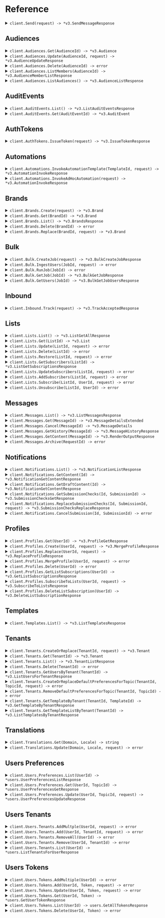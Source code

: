 # Reference
<details><summary><code>client.Send(request) -> *v3.SendMessageResponse</code></summary>
<dl>
<dd>

#### 📝 Description

<dl>
<dd>

<dl>
<dd>

Use the send API to send a message to one or more recipients.
</dd>
</dl>
</dd>
</dl>

#### 🔌 Usage

<dl>
<dd>

<dl>
<dd>

```go
client.Send(
        context.TODO(),
        request,
    )
}
```
</dd>
</dl>
</dd>
</dl>

#### ⚙️ Parameters

<dl>
<dd>

<dl>
<dd>

**message:** `*v3.Message` — Defines the message to be delivered
    
</dd>
</dl>
</dd>
</dl>


</dd>
</dl>
</details>

## Audiences
<details><summary><code>client.Audiences.Get(AudienceId) -> *v3.Audience</code></summary>
<dl>
<dd>

#### 📝 Description

<dl>
<dd>

<dl>
<dd>

Returns the specified audience by id.
</dd>
</dl>
</dd>
</dl>

#### 🔌 Usage

<dl>
<dd>

<dl>
<dd>

```go
client.Audiences.Get(
        context.TODO(),
        "audience_id",
    )
}
```
</dd>
</dl>
</dd>
</dl>

#### ⚙️ Parameters

<dl>
<dd>

<dl>
<dd>

**audienceId:** `string` — A unique identifier representing the audience_id
    
</dd>
</dl>
</dd>
</dl>


</dd>
</dl>
</details>

<details><summary><code>client.Audiences.Update(AudienceId, request) -> *v3.AudienceUpdateResponse</code></summary>
<dl>
<dd>

#### 📝 Description

<dl>
<dd>

<dl>
<dd>

Creates or updates audience.
</dd>
</dl>
</dd>
</dl>

#### 🔌 Usage

<dl>
<dd>

<dl>
<dd>

```go
client.Audiences.Update(
        context.TODO(),
        "audience_id",
        request,
    )
}
```
</dd>
</dl>
</dd>
</dl>

#### ⚙️ Parameters

<dl>
<dd>

<dl>
<dd>

**audienceId:** `string` — A unique identifier representing the audience id
    
</dd>
</dl>

<dl>
<dd>

**name:** `*string` — The name of the audience
    
</dd>
</dl>

<dl>
<dd>

**description:** `*string` — A description of the audience
    
</dd>
</dl>

<dl>
<dd>

**filter:** `*v3.Filter` 
    
</dd>
</dl>
</dd>
</dl>


</dd>
</dl>
</details>

<details><summary><code>client.Audiences.Delete(AudienceId) -> error</code></summary>
<dl>
<dd>

#### 📝 Description

<dl>
<dd>

<dl>
<dd>

Deletes the specified audience.
</dd>
</dl>
</dd>
</dl>

#### 🔌 Usage

<dl>
<dd>

<dl>
<dd>

```go
client.Audiences.Delete(
        context.TODO(),
        "audience_id",
    )
}
```
</dd>
</dl>
</dd>
</dl>

#### ⚙️ Parameters

<dl>
<dd>

<dl>
<dd>

**audienceId:** `string` — A unique identifier representing the audience id
    
</dd>
</dl>
</dd>
</dl>


</dd>
</dl>
</details>

<details><summary><code>client.Audiences.ListMembers(AudienceId) -> *v3.AudienceMemberListResponse</code></summary>
<dl>
<dd>

#### 📝 Description

<dl>
<dd>

<dl>
<dd>

Get list of members of an audience.
</dd>
</dl>
</dd>
</dl>

#### 🔌 Usage

<dl>
<dd>

<dl>
<dd>

```go
client.Audiences.ListMembers(
        context.TODO(),
        "audience_id",
        request,
    )
}
```
</dd>
</dl>
</dd>
</dl>

#### ⚙️ Parameters

<dl>
<dd>

<dl>
<dd>

**audienceId:** `string` — A unique identifier representing the audience id
    
</dd>
</dl>

<dl>
<dd>

**cursor:** `*string` — A unique identifier that allows for fetching the next set of members
    
</dd>
</dl>
</dd>
</dl>


</dd>
</dl>
</details>

<details><summary><code>client.Audiences.ListAudiences() -> *v3.AudienceListResponse</code></summary>
<dl>
<dd>

#### 📝 Description

<dl>
<dd>

<dl>
<dd>

Get the audiences associated with the authorization token.
</dd>
</dl>
</dd>
</dl>

#### 🔌 Usage

<dl>
<dd>

<dl>
<dd>

```go
client.Audiences.ListAudiences(
        context.TODO(),
        request,
    )
}
```
</dd>
</dl>
</dd>
</dl>

#### ⚙️ Parameters

<dl>
<dd>

<dl>
<dd>

**cursor:** `*string` — A unique identifier that allows for fetching the next set of audiences
    
</dd>
</dl>
</dd>
</dl>


</dd>
</dl>
</details>

## AuditEvents
<details><summary><code>client.AuditEvents.List() -> *v3.ListAuditEventsResponse</code></summary>
<dl>
<dd>

#### 📝 Description

<dl>
<dd>

<dl>
<dd>

Fetch the list of audit events
</dd>
</dl>
</dd>
</dl>

#### 🔌 Usage

<dl>
<dd>

<dl>
<dd>

```go
client.AuditEvents.List(
        context.TODO(),
        request,
    )
}
```
</dd>
</dl>
</dd>
</dl>

#### ⚙️ Parameters

<dl>
<dd>

<dl>
<dd>

**cursor:** `*string` — A unique identifier that allows for fetching the next set of audit events.
    
</dd>
</dl>
</dd>
</dl>


</dd>
</dl>
</details>

<details><summary><code>client.AuditEvents.Get(AuditEventId) -> *v3.AuditEvent</code></summary>
<dl>
<dd>

#### 📝 Description

<dl>
<dd>

<dl>
<dd>

Fetch a specific audit event by ID.
</dd>
</dl>
</dd>
</dl>

#### 🔌 Usage

<dl>
<dd>

<dl>
<dd>

```go
client.AuditEvents.Get(
        context.TODO(),
        "audit-event-id",
    )
}
```
</dd>
</dl>
</dd>
</dl>

#### ⚙️ Parameters

<dl>
<dd>

<dl>
<dd>

**auditEventId:** `string` — A unique identifier associated with the audit event you wish to retrieve
    
</dd>
</dl>
</dd>
</dl>


</dd>
</dl>
</details>

## AuthTokens
<details><summary><code>client.AuthTokens.IssueToken(request) -> *v3.IssueTokenResponse</code></summary>
<dl>
<dd>

#### 📝 Description

<dl>
<dd>

<dl>
<dd>

Returns a new access token.
</dd>
</dl>
</dd>
</dl>

#### 🔌 Usage

<dl>
<dd>

<dl>
<dd>

```go
client.AuthTokens.IssueToken(
        context.TODO(),
        request,
    )
}
```
</dd>
</dl>
</dd>
</dl>

#### ⚙️ Parameters

<dl>
<dd>

<dl>
<dd>

**scope:** `string` 
    
</dd>
</dl>

<dl>
<dd>

**expiresIn:** `string` 
    
</dd>
</dl>
</dd>
</dl>


</dd>
</dl>
</details>

## Automations
<details><summary><code>client.Automations.InvokeAutomationTemplate(TemplateId, request) -> *v3.AutomationInvokeResponse</code></summary>
<dl>
<dd>

#### 📝 Description

<dl>
<dd>

<dl>
<dd>

Invoke an automation run from an automation template.
</dd>
</dl>
</dd>
</dl>

#### 🔌 Usage

<dl>
<dd>

<dl>
<dd>

```go
client.Automations.InvokeAutomationTemplate(
        context.TODO(),
        "templateId",
        request,
    )
}
```
</dd>
</dl>
</dd>
</dl>

#### ⚙️ Parameters

<dl>
<dd>

<dl>
<dd>

**templateId:** `string` — A unique identifier representing the automation template to be invoked. This could be the Automation Template ID or the Automation Template Alias.
    
</dd>
</dl>

<dl>
<dd>

**request:** `*v3.AutomationInvokeParams` 
    
</dd>
</dl>
</dd>
</dl>


</dd>
</dl>
</details>

<details><summary><code>client.Automations.InvokeAdHocAutomation(request) -> *v3.AutomationInvokeResponse</code></summary>
<dl>
<dd>

#### 📝 Description

<dl>
<dd>

<dl>
<dd>

Invoke an ad hoc automation run. This endpoint accepts a JSON payload with a series of automation steps. For information about what steps are available, checkout the ad hoc automation guide [here](https://www.courier.com/docs/automations/steps/).
</dd>
</dl>
</dd>
</dl>

#### 🔌 Usage

<dl>
<dd>

<dl>
<dd>

```go
client.Automations.InvokeAdHocAutomation(
        context.TODO(),
        request,
    )
}
```
</dd>
</dl>
</dd>
</dl>

#### ⚙️ Parameters

<dl>
<dd>

<dl>
<dd>

**request:** `*v3.AutomationAdHocInvokeParams` 
    
</dd>
</dl>
</dd>
</dl>


</dd>
</dl>
</details>

## Brands
<details><summary><code>client.Brands.Create(request) -> *v3.Brand</code></summary>
<dl>
<dd>

#### 🔌 Usage

<dl>
<dd>

<dl>
<dd>

```go
client.Brands.Create(
        context.TODO(),
        request,
    )
}
```
</dd>
</dl>
</dd>
</dl>

#### ⚙️ Parameters

<dl>
<dd>

<dl>
<dd>

**request:** `*v3.BrandParameters` 
    
</dd>
</dl>
</dd>
</dl>


</dd>
</dl>
</details>

<details><summary><code>client.Brands.Get(BrandId) -> *v3.Brand</code></summary>
<dl>
<dd>

#### 📝 Description

<dl>
<dd>

<dl>
<dd>

Fetch a specific brand by brand ID.
</dd>
</dl>
</dd>
</dl>

#### 🔌 Usage

<dl>
<dd>

<dl>
<dd>

```go
client.Brands.Get(
        context.TODO(),
        "brand_id",
    )
}
```
</dd>
</dl>
</dd>
</dl>

#### ⚙️ Parameters

<dl>
<dd>

<dl>
<dd>

**brandId:** `string` — A unique identifier associated with the brand you wish to retrieve.
    
</dd>
</dl>
</dd>
</dl>


</dd>
</dl>
</details>

<details><summary><code>client.Brands.List() -> *v3.BrandsResponse</code></summary>
<dl>
<dd>

#### 📝 Description

<dl>
<dd>

<dl>
<dd>

Get the list of brands.
</dd>
</dl>
</dd>
</dl>

#### 🔌 Usage

<dl>
<dd>

<dl>
<dd>

```go
client.Brands.List(
        context.TODO(),
        request,
    )
}
```
</dd>
</dl>
</dd>
</dl>

#### ⚙️ Parameters

<dl>
<dd>

<dl>
<dd>

**cursor:** `*string` — A unique identifier that allows for fetching the next set of brands.
    
</dd>
</dl>
</dd>
</dl>


</dd>
</dl>
</details>

<details><summary><code>client.Brands.Delete(BrandId) -> error</code></summary>
<dl>
<dd>

#### 📝 Description

<dl>
<dd>

<dl>
<dd>

Delete a brand by brand ID.
</dd>
</dl>
</dd>
</dl>

#### 🔌 Usage

<dl>
<dd>

<dl>
<dd>

```go
client.Brands.Delete(
        context.TODO(),
        "brand_id",
    )
}
```
</dd>
</dl>
</dd>
</dl>

#### ⚙️ Parameters

<dl>
<dd>

<dl>
<dd>

**brandId:** `string` — A unique identifier associated with the brand you wish to retrieve.
    
</dd>
</dl>
</dd>
</dl>


</dd>
</dl>
</details>

<details><summary><code>client.Brands.Replace(BrandId, request) -> *v3.Brand</code></summary>
<dl>
<dd>

#### 📝 Description

<dl>
<dd>

<dl>
<dd>

Replace an existing brand with the supplied values.
</dd>
</dl>
</dd>
</dl>

#### 🔌 Usage

<dl>
<dd>

<dl>
<dd>

```go
client.Brands.Replace(
        context.TODO(),
        "brand_id",
        request,
    )
}
```
</dd>
</dl>
</dd>
</dl>

#### ⚙️ Parameters

<dl>
<dd>

<dl>
<dd>

**brandId:** `string` — A unique identifier associated with the brand you wish to update.
    
</dd>
</dl>

<dl>
<dd>

**name:** `string` — The name of the brand.
    
</dd>
</dl>

<dl>
<dd>

**settings:** `*v3.BrandSettings` 
    
</dd>
</dl>

<dl>
<dd>

**snippets:** `*v3.BrandSnippets` 
    
</dd>
</dl>
</dd>
</dl>


</dd>
</dl>
</details>

## Bulk
<details><summary><code>client.Bulk.CreateJob(request) -> *v3.BulkCreateJobResponse</code></summary>
<dl>
<dd>

#### 🔌 Usage

<dl>
<dd>

<dl>
<dd>

```go
client.Bulk.CreateJob(
        context.TODO(),
        request,
    )
}
```
</dd>
</dl>
</dd>
</dl>

#### ⚙️ Parameters

<dl>
<dd>

<dl>
<dd>

**message:** `*v3.InboundBulkMessage` 
    
</dd>
</dl>
</dd>
</dl>


</dd>
</dl>
</details>

<details><summary><code>client.Bulk.IngestUsers(JobId, request) -> error</code></summary>
<dl>
<dd>

#### 📝 Description

<dl>
<dd>

<dl>
<dd>

Ingest user data into a Bulk Job
</dd>
</dl>
</dd>
</dl>

#### 🔌 Usage

<dl>
<dd>

<dl>
<dd>

```go
client.Bulk.IngestUsers(
        context.TODO(),
        "job_id",
        request,
    )
}
```
</dd>
</dl>
</dd>
</dl>

#### ⚙️ Parameters

<dl>
<dd>

<dl>
<dd>

**jobId:** `string` — A unique identifier representing the bulk job
    
</dd>
</dl>

<dl>
<dd>

**request:** `*v3.BulkIngestUsersParams` 
    
</dd>
</dl>
</dd>
</dl>


</dd>
</dl>
</details>

<details><summary><code>client.Bulk.RunJob(JobId) -> error</code></summary>
<dl>
<dd>

#### 📝 Description

<dl>
<dd>

<dl>
<dd>

Run a bulk job
</dd>
</dl>
</dd>
</dl>

#### 🔌 Usage

<dl>
<dd>

<dl>
<dd>

```go
client.Bulk.RunJob(
        context.TODO(),
        "job_id",
    )
}
```
</dd>
</dl>
</dd>
</dl>

#### ⚙️ Parameters

<dl>
<dd>

<dl>
<dd>

**jobId:** `string` — A unique identifier representing the bulk job
    
</dd>
</dl>
</dd>
</dl>


</dd>
</dl>
</details>

<details><summary><code>client.Bulk.GetJob(JobId) -> *v3.BulkGetJobResponse</code></summary>
<dl>
<dd>

#### 📝 Description

<dl>
<dd>

<dl>
<dd>

Get a bulk job
</dd>
</dl>
</dd>
</dl>

#### 🔌 Usage

<dl>
<dd>

<dl>
<dd>

```go
client.Bulk.GetJob(
        context.TODO(),
        "job_id",
    )
}
```
</dd>
</dl>
</dd>
</dl>

#### ⚙️ Parameters

<dl>
<dd>

<dl>
<dd>

**jobId:** `string` — A unique identifier representing the bulk job
    
</dd>
</dl>
</dd>
</dl>


</dd>
</dl>
</details>

<details><summary><code>client.Bulk.GetUsers(JobId) -> *v3.BulkGetJobUsersResponse</code></summary>
<dl>
<dd>

#### 📝 Description

<dl>
<dd>

<dl>
<dd>

Get Bulk Job Users
</dd>
</dl>
</dd>
</dl>

#### 🔌 Usage

<dl>
<dd>

<dl>
<dd>

```go
client.Bulk.GetUsers(
        context.TODO(),
        "job_id",
        request,
    )
}
```
</dd>
</dl>
</dd>
</dl>

#### ⚙️ Parameters

<dl>
<dd>

<dl>
<dd>

**jobId:** `string` — A unique identifier representing the bulk job
    
</dd>
</dl>

<dl>
<dd>

**cursor:** `*string` — A unique identifier that allows for fetching the next set of users added to the bulk job
    
</dd>
</dl>
</dd>
</dl>


</dd>
</dl>
</details>

## Inbound
<details><summary><code>client.Inbound.Track(request) -> *v3.TrackAcceptedResponse</code></summary>
<dl>
<dd>

#### 🔌 Usage

<dl>
<dd>

<dl>
<dd>

```go
client.Inbound.Track(
        context.TODO(),
        request,
    )
}
```
</dd>
</dl>
</dd>
</dl>

#### ⚙️ Parameters

<dl>
<dd>

<dl>
<dd>

**request:** `*v3.InboundTrackEvent` 
    
</dd>
</dl>
</dd>
</dl>


</dd>
</dl>
</details>

## Lists
<details><summary><code>client.Lists.List() -> *v3.ListGetAllResponse</code></summary>
<dl>
<dd>

#### 📝 Description

<dl>
<dd>

<dl>
<dd>

Returns all of the lists, with the ability to filter based on a pattern.
</dd>
</dl>
</dd>
</dl>

#### 🔌 Usage

<dl>
<dd>

<dl>
<dd>

```go
client.Lists.List(
        context.TODO(),
        request,
    )
}
```
</dd>
</dl>
</dd>
</dl>

#### ⚙️ Parameters

<dl>
<dd>

<dl>
<dd>

**cursor:** `*string` — A unique identifier that allows for fetching the next page of lists.
    
</dd>
</dl>

<dl>
<dd>

**pattern:** `*string` — "A pattern used to filter the list items returned. Pattern types supported: exact match on `list_id` or a pattern of one or more pattern parts. you may replace a part with either: `*` to match all parts in that position, or `**` to signify a wildcard `endsWith` pattern match."
    
</dd>
</dl>
</dd>
</dl>


</dd>
</dl>
</details>

<details><summary><code>client.Lists.Get(ListId) -> *v3.List</code></summary>
<dl>
<dd>

#### 📝 Description

<dl>
<dd>

<dl>
<dd>

Returns a list based on the list ID provided.
</dd>
</dl>
</dd>
</dl>

#### 🔌 Usage

<dl>
<dd>

<dl>
<dd>

```go
client.Lists.Get(
        context.TODO(),
        "list_id",
    )
}
```
</dd>
</dl>
</dd>
</dl>

#### ⚙️ Parameters

<dl>
<dd>

<dl>
<dd>

**listId:** `string` — A unique identifier representing the list you wish to retrieve.
    
</dd>
</dl>
</dd>
</dl>


</dd>
</dl>
</details>

<details><summary><code>client.Lists.Update(ListId, request) -> error</code></summary>
<dl>
<dd>

#### 📝 Description

<dl>
<dd>

<dl>
<dd>

Create or replace an existing list with the supplied values.
</dd>
</dl>
</dd>
</dl>

#### 🔌 Usage

<dl>
<dd>

<dl>
<dd>

```go
client.Lists.Update(
        context.TODO(),
        "list_id",
        request,
    )
}
```
</dd>
</dl>
</dd>
</dl>

#### ⚙️ Parameters

<dl>
<dd>

<dl>
<dd>

**listId:** `string` — A unique identifier representing the list you wish to retrieve.
    
</dd>
</dl>

<dl>
<dd>

**request:** `*v3.ListPutParams` 
    
</dd>
</dl>
</dd>
</dl>


</dd>
</dl>
</details>

<details><summary><code>client.Lists.Delete(ListId) -> error</code></summary>
<dl>
<dd>

#### 📝 Description

<dl>
<dd>

<dl>
<dd>

Delete a list by list ID.
</dd>
</dl>
</dd>
</dl>

#### 🔌 Usage

<dl>
<dd>

<dl>
<dd>

```go
client.Lists.Delete(
        context.TODO(),
        "list_id",
    )
}
```
</dd>
</dl>
</dd>
</dl>

#### ⚙️ Parameters

<dl>
<dd>

<dl>
<dd>

**listId:** `string` — A unique identifier representing the list you wish to retrieve.
    
</dd>
</dl>
</dd>
</dl>


</dd>
</dl>
</details>

<details><summary><code>client.Lists.Restore(ListId, request) -> error</code></summary>
<dl>
<dd>

#### 📝 Description

<dl>
<dd>

<dl>
<dd>

Restore a previously deleted list.
</dd>
</dl>
</dd>
</dl>

#### 🔌 Usage

<dl>
<dd>

<dl>
<dd>

```go
client.Lists.Restore(
        context.TODO(),
        "list_id",
        request,
    )
}
```
</dd>
</dl>
</dd>
</dl>

#### ⚙️ Parameters

<dl>
<dd>

<dl>
<dd>

**listId:** `string` — A unique identifier representing the list you wish to retrieve.
    
</dd>
</dl>
</dd>
</dl>


</dd>
</dl>
</details>

<details><summary><code>client.Lists.GetSubscribers(ListId) -> *v3.ListGetSubscriptionsResponse</code></summary>
<dl>
<dd>

#### 📝 Description

<dl>
<dd>

<dl>
<dd>

Get the list's subscriptions.
</dd>
</dl>
</dd>
</dl>

#### 🔌 Usage

<dl>
<dd>

<dl>
<dd>

```go
client.Lists.GetSubscribers(
        context.TODO(),
        "list_id",
        request,
    )
}
```
</dd>
</dl>
</dd>
</dl>

#### ⚙️ Parameters

<dl>
<dd>

<dl>
<dd>

**listId:** `string` — A unique identifier representing the list you wish to retrieve.
    
</dd>
</dl>

<dl>
<dd>

**cursor:** `*string` — A unique identifier that allows for fetching the next set of list subscriptions
    
</dd>
</dl>
</dd>
</dl>


</dd>
</dl>
</details>

<details><summary><code>client.Lists.UpdateSubscribers(ListId, request) -> error</code></summary>
<dl>
<dd>

#### 📝 Description

<dl>
<dd>

<dl>
<dd>

Subscribes the users to the list, overwriting existing subscriptions. If the list does not exist, it will be automatically created.
</dd>
</dl>
</dd>
</dl>

#### 🔌 Usage

<dl>
<dd>

<dl>
<dd>

```go
client.Lists.UpdateSubscribers(
        context.TODO(),
        "list_id",
        request,
    )
}
```
</dd>
</dl>
</dd>
</dl>

#### ⚙️ Parameters

<dl>
<dd>

<dl>
<dd>

**listId:** `string` — A unique identifier representing the list you wish to retrieve.
    
</dd>
</dl>

<dl>
<dd>

**recipients:** `[]*v3.PutSubscriptionsRecipient` 
    
</dd>
</dl>
</dd>
</dl>


</dd>
</dl>
</details>

<details><summary><code>client.Lists.AddSubscribers(ListId, request) -> error</code></summary>
<dl>
<dd>

#### 📝 Description

<dl>
<dd>

<dl>
<dd>

Subscribes additional users to the list, without modifying existing subscriptions. If the list does not exist, it will be automatically created.
</dd>
</dl>
</dd>
</dl>

#### 🔌 Usage

<dl>
<dd>

<dl>
<dd>

```go
client.Lists.AddSubscribers(
        context.TODO(),
        "list_id",
        request,
    )
}
```
</dd>
</dl>
</dd>
</dl>

#### ⚙️ Parameters

<dl>
<dd>

<dl>
<dd>

**listId:** `string` — A unique identifier representing the list you wish to retrieve.
    
</dd>
</dl>

<dl>
<dd>

**recipients:** `[]*v3.PutSubscriptionsRecipient` 
    
</dd>
</dl>
</dd>
</dl>


</dd>
</dl>
</details>

<details><summary><code>client.Lists.Subscribe(ListId, UserId, request) -> error</code></summary>
<dl>
<dd>

#### 📝 Description

<dl>
<dd>

<dl>
<dd>

Subscribe a user to an existing list (note: if the List does not exist, it will be automatically created).
</dd>
</dl>
</dd>
</dl>

#### 🔌 Usage

<dl>
<dd>

<dl>
<dd>

```go
client.Lists.Subscribe(
        context.TODO(),
        "list_id",
        "user_id",
        request,
    )
}
```
</dd>
</dl>
</dd>
</dl>

#### ⚙️ Parameters

<dl>
<dd>

<dl>
<dd>

**listId:** `string` — A unique identifier representing the list you wish to retrieve.
    
</dd>
</dl>

<dl>
<dd>

**userId:** `string` — A unique identifier representing the recipient associated with the list
    
</dd>
</dl>

<dl>
<dd>

**preferences:** `*v3.RecipientPreferences` 
    
</dd>
</dl>
</dd>
</dl>


</dd>
</dl>
</details>

<details><summary><code>client.Lists.Unsubscribe(ListId, UserId) -> error</code></summary>
<dl>
<dd>

#### 📝 Description

<dl>
<dd>

<dl>
<dd>

Delete a subscription to a list by list ID and user ID.
</dd>
</dl>
</dd>
</dl>

#### 🔌 Usage

<dl>
<dd>

<dl>
<dd>

```go
client.Lists.Unsubscribe(
        context.TODO(),
        "list_id",
        "user_id",
    )
}
```
</dd>
</dl>
</dd>
</dl>

#### ⚙️ Parameters

<dl>
<dd>

<dl>
<dd>

**listId:** `string` — A unique identifier representing the list you wish to retrieve.
    
</dd>
</dl>

<dl>
<dd>

**userId:** `string` — A unique identifier representing the recipient associated with the list
    
</dd>
</dl>
</dd>
</dl>


</dd>
</dl>
</details>

## Messages
<details><summary><code>client.Messages.List() -> *v3.ListMessagesResponse</code></summary>
<dl>
<dd>

#### 📝 Description

<dl>
<dd>

<dl>
<dd>

Fetch the statuses of messages you've previously sent.
</dd>
</dl>
</dd>
</dl>

#### 🔌 Usage

<dl>
<dd>

<dl>
<dd>

```go
client.Messages.List(
        context.TODO(),
        request,
    )
}
```
</dd>
</dl>
</dd>
</dl>

#### ⚙️ Parameters

<dl>
<dd>

<dl>
<dd>

**archived:** `*bool` — A boolean value that indicates whether archived messages should be included in the response.
    
</dd>
</dl>

<dl>
<dd>

**cursor:** `*string` — A unique identifier that allows for fetching the next set of messages.
    
</dd>
</dl>

<dl>
<dd>

**event:** `*string` — A unique identifier representing the event that was used to send the event.
    
</dd>
</dl>

<dl>
<dd>

**list:** `*string` — A unique identifier representing the list the message was sent to.
    
</dd>
</dl>

<dl>
<dd>

**messageId:** `*string` — A unique identifier representing the message_id returned from either /send or /send/list.
    
</dd>
</dl>

<dl>
<dd>

**notification:** `*string` — A unique identifier representing the notification that was used to send the event.
    
</dd>
</dl>

<dl>
<dd>

**provider:** `*string` — The key assocated to the provider you want to filter on. E.g., sendgrid, inbox, twilio, slack, msteams, etc. Allows multiple values to be set in query parameters.
    
</dd>
</dl>

<dl>
<dd>

**recipient:** `*string` — A unique identifier representing the recipient associated with the requested profile.
    
</dd>
</dl>

<dl>
<dd>

**status:** `*string` — An indicator of the current status of the message. Allows multiple values to be set in query parameters.
    
</dd>
</dl>

<dl>
<dd>

**tag:** `*string` — A tag placed in the metadata.tags during a notification send. Allows multiple values to be set in query parameters.
    
</dd>
</dl>

<dl>
<dd>

**tags:** `*string` — A comma delimited list of 'tags'. Messages will be returned if they match any of the tags passed in.
    
</dd>
</dl>

<dl>
<dd>

**tenantId:** `*string` — Messages sent with the context of a Tenant
    
</dd>
</dl>

<dl>
<dd>

**enqueuedAfter:** `*string` — The enqueued datetime of a message to filter out messages received before.
    
</dd>
</dl>

<dl>
<dd>

**traceId:** `*string` — The unique identifier used to trace the requests
    
</dd>
</dl>
</dd>
</dl>


</dd>
</dl>
</details>

<details><summary><code>client.Messages.Get(MessageId) -> *v3.MessageDetailsExtended</code></summary>
<dl>
<dd>

#### 📝 Description

<dl>
<dd>

<dl>
<dd>

Fetch the status of a message you've previously sent.
</dd>
</dl>
</dd>
</dl>

#### 🔌 Usage

<dl>
<dd>

<dl>
<dd>

```go
client.Messages.Get(
        context.TODO(),
        "message_id",
    )
}
```
</dd>
</dl>
</dd>
</dl>

#### ⚙️ Parameters

<dl>
<dd>

<dl>
<dd>

**messageId:** `string` — A unique identifier associated with the message you wish to retrieve (results from a send).
    
</dd>
</dl>
</dd>
</dl>


</dd>
</dl>
</details>

<details><summary><code>client.Messages.Cancel(MessageId) -> *v3.MessageDetails</code></summary>
<dl>
<dd>

#### 📝 Description

<dl>
<dd>

<dl>
<dd>

Cancel a message that is currently in the process of being delivered. A well-formatted API call to the cancel message API will return either `200` status code for a successful cancellation or `409` status code for an unsuccessful cancellation. Both cases will include the actual message record in the response body (see details below).
</dd>
</dl>
</dd>
</dl>

#### 🔌 Usage

<dl>
<dd>

<dl>
<dd>

```go
client.Messages.Cancel(
        context.TODO(),
        "message_id",
    )
}
```
</dd>
</dl>
</dd>
</dl>

#### ⚙️ Parameters

<dl>
<dd>

<dl>
<dd>

**messageId:** `string` — A unique identifier representing the message ID
    
</dd>
</dl>
</dd>
</dl>


</dd>
</dl>
</details>

<details><summary><code>client.Messages.GetHistory(MessageId) -> *v3.MessageHistoryResponse</code></summary>
<dl>
<dd>

#### 📝 Description

<dl>
<dd>

<dl>
<dd>

Fetch the array of events of a message you've previously sent.
</dd>
</dl>
</dd>
</dl>

#### 🔌 Usage

<dl>
<dd>

<dl>
<dd>

```go
client.Messages.GetHistory(
        context.TODO(),
        "message_id",
        request,
    )
}
```
</dd>
</dl>
</dd>
</dl>

#### ⚙️ Parameters

<dl>
<dd>

<dl>
<dd>

**messageId:** `string` — A unique identifier representing the message ID
    
</dd>
</dl>

<dl>
<dd>

**type_:** `*string` — A supported Message History type that will filter the events returned.
    
</dd>
</dl>
</dd>
</dl>


</dd>
</dl>
</details>

<details><summary><code>client.Messages.GetContent(MessageId) -> *v3.RenderOutputResponse</code></summary>
<dl>
<dd>

#### 🔌 Usage

<dl>
<dd>

<dl>
<dd>

```go
client.Messages.GetContent(
        context.TODO(),
        "message_id",
    )
}
```
</dd>
</dl>
</dd>
</dl>

#### ⚙️ Parameters

<dl>
<dd>

<dl>
<dd>

**messageId:** `string` — A unique identifier associated with the message you wish to retrieve (results from a send).
    
</dd>
</dl>
</dd>
</dl>


</dd>
</dl>
</details>

<details><summary><code>client.Messages.Archive(RequestId) -> error</code></summary>
<dl>
<dd>

#### 🔌 Usage

<dl>
<dd>

<dl>
<dd>

```go
client.Messages.Archive(
        context.TODO(),
        "request_id",
    )
}
```
</dd>
</dl>
</dd>
</dl>

#### ⚙️ Parameters

<dl>
<dd>

<dl>
<dd>

**requestId:** `string` — A unique identifier representing the request ID
    
</dd>
</dl>
</dd>
</dl>


</dd>
</dl>
</details>

## Notifications
<details><summary><code>client.Notifications.List() -> *v3.NotificationListResponse</code></summary>
<dl>
<dd>

#### 🔌 Usage

<dl>
<dd>

<dl>
<dd>

```go
client.Notifications.List(
        context.TODO(),
        request,
    )
}
```
</dd>
</dl>
</dd>
</dl>

#### ⚙️ Parameters

<dl>
<dd>

<dl>
<dd>

**cursor:** `*string` 
    
</dd>
</dl>

<dl>
<dd>

**notes:** `*bool` — Retrieve the notes from the Notification template settings.
    
</dd>
</dl>
</dd>
</dl>


</dd>
</dl>
</details>

<details><summary><code>client.Notifications.GetContent(Id) -> *v3.NotificationGetContentResponse</code></summary>
<dl>
<dd>

#### 🔌 Usage

<dl>
<dd>

<dl>
<dd>

```go
client.Notifications.GetContent(
        context.TODO(),
        "id",
    )
}
```
</dd>
</dl>
</dd>
</dl>

#### ⚙️ Parameters

<dl>
<dd>

<dl>
<dd>

**id:** `string` 
    
</dd>
</dl>
</dd>
</dl>


</dd>
</dl>
</details>

<details><summary><code>client.Notifications.GetDraftContent(Id) -> *v3.NotificationGetContentResponse</code></summary>
<dl>
<dd>

#### 🔌 Usage

<dl>
<dd>

<dl>
<dd>

```go
client.Notifications.GetDraftContent(
        context.TODO(),
        "id",
    )
}
```
</dd>
</dl>
</dd>
</dl>

#### ⚙️ Parameters

<dl>
<dd>

<dl>
<dd>

**id:** `string` 
    
</dd>
</dl>
</dd>
</dl>


</dd>
</dl>
</details>

<details><summary><code>client.Notifications.GetSubmissionChecks(Id, SubmissionId) -> *v3.SubmissionChecksGetResponse</code></summary>
<dl>
<dd>

#### 🔌 Usage

<dl>
<dd>

<dl>
<dd>

```go
client.Notifications.GetSubmissionChecks(
        context.TODO(),
        "id",
        "submissionId",
    )
}
```
</dd>
</dl>
</dd>
</dl>

#### ⚙️ Parameters

<dl>
<dd>

<dl>
<dd>

**id:** `string` 
    
</dd>
</dl>

<dl>
<dd>

**submissionId:** `string` 
    
</dd>
</dl>
</dd>
</dl>


</dd>
</dl>
</details>

<details><summary><code>client.Notifications.ReplaceSubmissionChecks(Id, SubmissionId, request) -> *v3.SubmissionChecksReplaceResponse</code></summary>
<dl>
<dd>

#### 🔌 Usage

<dl>
<dd>

<dl>
<dd>

```go
client.Notifications.ReplaceSubmissionChecks(
        context.TODO(),
        "id",
        "submissionId",
        request,
    )
}
```
</dd>
</dl>
</dd>
</dl>

#### ⚙️ Parameters

<dl>
<dd>

<dl>
<dd>

**id:** `string` 
    
</dd>
</dl>

<dl>
<dd>

**submissionId:** `string` 
    
</dd>
</dl>

<dl>
<dd>

**checks:** `[]*v3.BaseCheck` 
    
</dd>
</dl>
</dd>
</dl>


</dd>
</dl>
</details>

<details><summary><code>client.Notifications.CancelSubmission(Id, SubmissionId) -> error</code></summary>
<dl>
<dd>

#### 🔌 Usage

<dl>
<dd>

<dl>
<dd>

```go
client.Notifications.CancelSubmission(
        context.TODO(),
        "id",
        "submissionId",
    )
}
```
</dd>
</dl>
</dd>
</dl>

#### ⚙️ Parameters

<dl>
<dd>

<dl>
<dd>

**id:** `string` 
    
</dd>
</dl>

<dl>
<dd>

**submissionId:** `string` 
    
</dd>
</dl>
</dd>
</dl>


</dd>
</dl>
</details>

## Profiles
<details><summary><code>client.Profiles.Get(UserId) -> *v3.ProfileGetResponse</code></summary>
<dl>
<dd>

#### 📝 Description

<dl>
<dd>

<dl>
<dd>

Returns the specified user profile.
</dd>
</dl>
</dd>
</dl>

#### 🔌 Usage

<dl>
<dd>

<dl>
<dd>

```go
client.Profiles.Get(
        context.TODO(),
        "user_id",
    )
}
```
</dd>
</dl>
</dd>
</dl>

#### ⚙️ Parameters

<dl>
<dd>

<dl>
<dd>

**userId:** `string` — A unique identifier representing the user associated with the requested profile.
    
</dd>
</dl>
</dd>
</dl>


</dd>
</dl>
</details>

<details><summary><code>client.Profiles.Create(UserId, request) -> *v3.MergeProfileResponse</code></summary>
<dl>
<dd>

#### 📝 Description

<dl>
<dd>

<dl>
<dd>

Merge the supplied values with an existing profile or create a new profile if one doesn't already exist.
</dd>
</dl>
</dd>
</dl>

#### 🔌 Usage

<dl>
<dd>

<dl>
<dd>

```go
client.Profiles.Create(
        context.TODO(),
        "user_id",
        request,
    )
}
```
</dd>
</dl>
</dd>
</dl>

#### ⚙️ Parameters

<dl>
<dd>

<dl>
<dd>

**userId:** `string` — A unique identifier representing the user associated with the requested profile.
    
</dd>
</dl>

<dl>
<dd>

**profile:** `map[string]any` 
    
</dd>
</dl>
</dd>
</dl>


</dd>
</dl>
</details>

<details><summary><code>client.Profiles.Replace(UserId, request) -> *v3.ReplaceProfileResponse</code></summary>
<dl>
<dd>

#### 📝 Description

<dl>
<dd>

<dl>
<dd>

When using `PUT`, be sure to include all the key-value pairs required by the recipient's profile. 
Any key-value pairs that exist in the profile but fail to be included in the `PUT` request will be 
removed from the profile. Remember, a `PUT` update is a full replacement of the data. For partial updates, 
use the [Patch](https://www.courier.com/docs/reference/profiles/patch/) request.
</dd>
</dl>
</dd>
</dl>

#### 🔌 Usage

<dl>
<dd>

<dl>
<dd>

```go
client.Profiles.Replace(
        context.TODO(),
        "user_id",
        request,
    )
}
```
</dd>
</dl>
</dd>
</dl>

#### ⚙️ Parameters

<dl>
<dd>

<dl>
<dd>

**userId:** `string` — A unique identifier representing the user associated with the requested profile.
    
</dd>
</dl>

<dl>
<dd>

**profile:** `map[string]any` 
    
</dd>
</dl>
</dd>
</dl>


</dd>
</dl>
</details>

<details><summary><code>client.Profiles.MergeProfile(UserId, request) -> error</code></summary>
<dl>
<dd>

#### 🔌 Usage

<dl>
<dd>

<dl>
<dd>

```go
client.Profiles.MergeProfile(
        context.TODO(),
        "user_id",
        request,
    )
}
```
</dd>
</dl>
</dd>
</dl>

#### ⚙️ Parameters

<dl>
<dd>

<dl>
<dd>

**userId:** `string` — A unique identifier representing the user associated with the requested profile.
    
</dd>
</dl>

<dl>
<dd>

**request:** `*v3.ProfileUpdateRequest` 
    
</dd>
</dl>
</dd>
</dl>


</dd>
</dl>
</details>

<details><summary><code>client.Profiles.Delete(UserId) -> error</code></summary>
<dl>
<dd>

#### 📝 Description

<dl>
<dd>

<dl>
<dd>

Deletes the specified user profile.
</dd>
</dl>
</dd>
</dl>

#### 🔌 Usage

<dl>
<dd>

<dl>
<dd>

```go
client.Profiles.Delete(
        context.TODO(),
        "user_id",
    )
}
```
</dd>
</dl>
</dd>
</dl>

#### ⚙️ Parameters

<dl>
<dd>

<dl>
<dd>

**userId:** `string` — A unique identifier representing the user associated with the requested profile.
    
</dd>
</dl>
</dd>
</dl>


</dd>
</dl>
</details>

<details><summary><code>client.Profiles.GetListSubscriptions(UserId) -> *v3.GetListSubscriptionsResponse</code></summary>
<dl>
<dd>

#### 📝 Description

<dl>
<dd>

<dl>
<dd>

Returns the subscribed lists for a specified user.
</dd>
</dl>
</dd>
</dl>

#### 🔌 Usage

<dl>
<dd>

<dl>
<dd>

```go
client.Profiles.GetListSubscriptions(
        context.TODO(),
        "user_id",
        request,
    )
}
```
</dd>
</dl>
</dd>
</dl>

#### ⚙️ Parameters

<dl>
<dd>

<dl>
<dd>

**userId:** `string` — A unique identifier representing the user associated with the requested profile.
    
</dd>
</dl>

<dl>
<dd>

**cursor:** `*string` — A unique identifier that allows for fetching the next set of message statuses.
    
</dd>
</dl>
</dd>
</dl>


</dd>
</dl>
</details>

<details><summary><code>client.Profiles.SubscribeToLists(UserId, request) -> *v3.SubscribeToListsResponse</code></summary>
<dl>
<dd>

#### 📝 Description

<dl>
<dd>

<dl>
<dd>

Subscribes the given user to one or more lists. If the list does not exist, it will be created.
</dd>
</dl>
</dd>
</dl>

#### 🔌 Usage

<dl>
<dd>

<dl>
<dd>

```go
client.Profiles.SubscribeToLists(
        context.TODO(),
        "user_id",
        request,
    )
}
```
</dd>
</dl>
</dd>
</dl>

#### ⚙️ Parameters

<dl>
<dd>

<dl>
<dd>

**userId:** `string` — A unique identifier representing the user associated with the requested profile.
    
</dd>
</dl>

<dl>
<dd>

**request:** `*v3.SubscribeToListsRequest` 
    
</dd>
</dl>
</dd>
</dl>


</dd>
</dl>
</details>

<details><summary><code>client.Profiles.DeleteListSubscription(UserId) -> *v3.DeleteListSubscriptionResponse</code></summary>
<dl>
<dd>

#### 📝 Description

<dl>
<dd>

<dl>
<dd>

Removes all list subscriptions for given user.
</dd>
</dl>
</dd>
</dl>

#### 🔌 Usage

<dl>
<dd>

<dl>
<dd>

```go
client.Profiles.DeleteListSubscription(
        context.TODO(),
        "user_id",
    )
}
```
</dd>
</dl>
</dd>
</dl>

#### ⚙️ Parameters

<dl>
<dd>

<dl>
<dd>

**userId:** `string` — A unique identifier representing the user associated with the requested profile.
    
</dd>
</dl>
</dd>
</dl>


</dd>
</dl>
</details>

## Templates
<details><summary><code>client.Templates.List() -> *v3.ListTemplatesResponse</code></summary>
<dl>
<dd>

#### 📝 Description

<dl>
<dd>

<dl>
<dd>

Returns a list of notification templates
</dd>
</dl>
</dd>
</dl>

#### 🔌 Usage

<dl>
<dd>

<dl>
<dd>

```go
client.Notifications.List(
        context.TODO(),
        request,
    )
}
```
</dd>
</dl>
</dd>
</dl>

#### ⚙️ Parameters

<dl>
<dd>

<dl>
<dd>

**cursor:** `*string` — A unique identifier that allows for fetching the next set of templates
    
</dd>
</dl>
</dd>
</dl>


</dd>
</dl>
</details>

## Tenants
<details><summary><code>client.Tenants.CreateOrReplace(TenantId, request) -> *v3.Tenant</code></summary>
<dl>
<dd>

#### 🔌 Usage

<dl>
<dd>

<dl>
<dd>

```go
client.Tenants.CreateOrReplace(
        context.TODO(),
        "tenant_id",
        request,
    )
}
```
</dd>
</dl>
</dd>
</dl>

#### ⚙️ Parameters

<dl>
<dd>

<dl>
<dd>

**tenantId:** `string` — A unique identifier representing the tenant to be returned.
    
</dd>
</dl>

<dl>
<dd>

**name:** `string` — Name of the tenant.
    
</dd>
</dl>

<dl>
<dd>

**parentTenantId:** `*string` — Tenant's parent id (if any).
    
</dd>
</dl>

<dl>
<dd>

**defaultPreferences:** `*v3.DefaultPreferences` — Defines the preferences used for the tenant when the user hasn't specified their own.
    
</dd>
</dl>

<dl>
<dd>

**properties:** `map[string]any` — Arbitrary properties accessible to a template.
    
</dd>
</dl>

<dl>
<dd>

**userProfile:** `map[string]any` — A user profile object merged with user profile on send.
    
</dd>
</dl>

<dl>
<dd>

**brandId:** `*string` — Brand to be used for the account when one is not specified by the send call.
    
</dd>
</dl>
</dd>
</dl>


</dd>
</dl>
</details>

<details><summary><code>client.Tenants.Get(TenantId) -> *v3.Tenant</code></summary>
<dl>
<dd>

#### 🔌 Usage

<dl>
<dd>

<dl>
<dd>

```go
client.Tenants.Get(
        context.TODO(),
        "tenant_id",
    )
}
```
</dd>
</dl>
</dd>
</dl>

#### ⚙️ Parameters

<dl>
<dd>

<dl>
<dd>

**tenantId:** `string` — A unique identifier representing the tenant to be returned.
    
</dd>
</dl>
</dd>
</dl>


</dd>
</dl>
</details>

<details><summary><code>client.Tenants.List() -> *v3.TenantListResponse</code></summary>
<dl>
<dd>

#### 🔌 Usage

<dl>
<dd>

<dl>
<dd>

```go
client.Tenants.List(
        context.TODO(),
        request,
    )
}
```
</dd>
</dl>
</dd>
</dl>

#### ⚙️ Parameters

<dl>
<dd>

<dl>
<dd>

**parentTenantId:** `*string` — Filter the list of tenants by parent_id
    
</dd>
</dl>

<dl>
<dd>

**limit:** `*int` 

The number of tenants to return 
(defaults to 20, maximum value of 100)
    
</dd>
</dl>

<dl>
<dd>

**cursor:** `*string` — Continue the pagination with the next cursor
    
</dd>
</dl>
</dd>
</dl>


</dd>
</dl>
</details>

<details><summary><code>client.Tenants.Delete(TenantId) -> error</code></summary>
<dl>
<dd>

#### 🔌 Usage

<dl>
<dd>

<dl>
<dd>

```go
client.Tenants.Delete(
        context.TODO(),
        "tenant_id",
    )
}
```
</dd>
</dl>
</dd>
</dl>

#### ⚙️ Parameters

<dl>
<dd>

<dl>
<dd>

**tenantId:** `string` — Id of the tenant to be deleted.
    
</dd>
</dl>
</dd>
</dl>


</dd>
</dl>
</details>

<details><summary><code>client.Tenants.GetUsersByTenant(TenantId) -> *v3.ListUsersForTenantResponse</code></summary>
<dl>
<dd>

#### 🔌 Usage

<dl>
<dd>

<dl>
<dd>

```go
client.Tenants.GetUsersByTenant(
        context.TODO(),
        "tenant_id",
        request,
    )
}
```
</dd>
</dl>
</dd>
</dl>

#### ⚙️ Parameters

<dl>
<dd>

<dl>
<dd>

**tenantId:** `string` — Id of the tenant for user membership.
    
</dd>
</dl>

<dl>
<dd>

**limit:** `*int` 

The number of accounts to return 
(defaults to 20, maximum value of 100)
    
</dd>
</dl>

<dl>
<dd>

**cursor:** `*string` — Continue the pagination with the next cursor
    
</dd>
</dl>
</dd>
</dl>


</dd>
</dl>
</details>

<details><summary><code>client.Tenants.CreateOrReplaceDefaultPreferencesForTopic(TenantId, TopicId, request) -> error</code></summary>
<dl>
<dd>

#### 🔌 Usage

<dl>
<dd>

<dl>
<dd>

```go
client.Tenants.CreateOrReplaceDefaultPreferencesForTopic(
        context.TODO(),
        "tenantABC",
        "HB529N49MD4D5PMX9WR5P4JH78NA",
        request,
    )
}
```
</dd>
</dl>
</dd>
</dl>

#### ⚙️ Parameters

<dl>
<dd>

<dl>
<dd>

**tenantId:** `string` — Id of the tenant to update the default preferences for.
    
</dd>
</dl>

<dl>
<dd>

**topicId:** `string` — Id fo the susbcription topic you want to have a default preference for.
    
</dd>
</dl>

<dl>
<dd>

**request:** `*v3.SubscriptionTopicNew` 
    
</dd>
</dl>
</dd>
</dl>


</dd>
</dl>
</details>

<details><summary><code>client.Tenants.RemoveDefaultPreferencesForTopic(TenantId, TopicId) -> error</code></summary>
<dl>
<dd>

#### 🔌 Usage

<dl>
<dd>

<dl>
<dd>

```go
client.Tenants.RemoveDefaultPreferencesForTopic(
        context.TODO(),
        "tenant_id",
        "topic_id",
    )
}
```
</dd>
</dl>
</dd>
</dl>

#### ⚙️ Parameters

<dl>
<dd>

<dl>
<dd>

**tenantId:** `string` — Id of the tenant to update the default preferences for.
    
</dd>
</dl>

<dl>
<dd>

**topicId:** `string` — Id fo the susbcription topic you want to have a default preference for.
    
</dd>
</dl>
</dd>
</dl>


</dd>
</dl>
</details>

<details><summary><code>client.Tenants.GetTemplateByTenant(TenantId, TemplateId) -> *v3.GetTemplateByTenantResponse</code></summary>
<dl>
<dd>

#### 🔌 Usage

<dl>
<dd>

<dl>
<dd>

```go
client.Tenants.GetTemplateByTenant(
        context.TODO(),
        "tenant_id",
        "template_id",
    )
}
```
</dd>
</dl>
</dd>
</dl>

#### ⚙️ Parameters

<dl>
<dd>

<dl>
<dd>

**tenantId:** `string` — Id of the tenant for which to retrieve the template.
    
</dd>
</dl>

<dl>
<dd>

**templateId:** `string` — Id of the template to be retrieved.
    
</dd>
</dl>
</dd>
</dl>


</dd>
</dl>
</details>

<details><summary><code>client.Tenants.GetTemplateListByTenant(TenantId) -> *v3.ListTemplatesByTenantResponse</code></summary>
<dl>
<dd>

#### 🔌 Usage

<dl>
<dd>

<dl>
<dd>

```go
client.Tenants.GetTemplateListByTenant(
        context.TODO(),
        "tenant_id",
        request,
    )
}
```
</dd>
</dl>
</dd>
</dl>

#### ⚙️ Parameters

<dl>
<dd>

<dl>
<dd>

**tenantId:** `string` — Id of the tenant for which to retrieve the templates.
    
</dd>
</dl>

<dl>
<dd>

**limit:** `*int` — The number of templates to return (defaults to 20, maximum value of 100)
    
</dd>
</dl>

<dl>
<dd>

**cursor:** `*string` — Continue the pagination with the next cursor
    
</dd>
</dl>
</dd>
</dl>


</dd>
</dl>
</details>

## Translations
<details><summary><code>client.Translations.Get(Domain, Locale) -> string</code></summary>
<dl>
<dd>

#### 📝 Description

<dl>
<dd>

<dl>
<dd>

Get translations by locale
</dd>
</dl>
</dd>
</dl>

#### 🔌 Usage

<dl>
<dd>

<dl>
<dd>

```go
client.Translations.Get(
        context.TODO(),
        "domain",
        "locale",
    )
}
```
</dd>
</dl>
</dd>
</dl>

#### ⚙️ Parameters

<dl>
<dd>

<dl>
<dd>

**domain:** `string` — The domain you want to retrieve translations for. Only `default` is supported at the moment
    
</dd>
</dl>

<dl>
<dd>

**locale:** `string` — The locale you want to retrieve the translations for
    
</dd>
</dl>
</dd>
</dl>


</dd>
</dl>
</details>

<details><summary><code>client.Translations.Update(Domain, Locale, request) -> error</code></summary>
<dl>
<dd>

#### 📝 Description

<dl>
<dd>

<dl>
<dd>

Update a translation
</dd>
</dl>
</dd>
</dl>

#### 🔌 Usage

<dl>
<dd>

<dl>
<dd>

```go
client.Translations.Update(
        context.TODO(),
        "domain",
        "locale",
        request,
    )
}
```
</dd>
</dl>
</dd>
</dl>

#### ⚙️ Parameters

<dl>
<dd>

<dl>
<dd>

**domain:** `string` — The domain you want to retrieve translations for. Only `default` is supported at the moment
    
</dd>
</dl>

<dl>
<dd>

**locale:** `string` — The locale you want to retrieve the translations for
    
</dd>
</dl>

<dl>
<dd>

**request:** `string` — .po file translation content
    
</dd>
</dl>
</dd>
</dl>


</dd>
</dl>
</details>

## Users Preferences
<details><summary><code>client.Users.Preferences.List(UserId) -> *users.UserPreferencesListResponse</code></summary>
<dl>
<dd>

#### 📝 Description

<dl>
<dd>

<dl>
<dd>

Fetch all user preferences.
</dd>
</dl>
</dd>
</dl>

#### 🔌 Usage

<dl>
<dd>

<dl>
<dd>

```go
client.Users.Preferences.List(
        context.TODO(),
        "user_id",
        request,
    )
}
```
</dd>
</dl>
</dd>
</dl>

#### ⚙️ Parameters

<dl>
<dd>

<dl>
<dd>

**userId:** `string` — A unique identifier associated with the user whose preferences you wish to retrieve.
    
</dd>
</dl>

<dl>
<dd>

**tenantId:** `*string` — Query the preferences of a user for this specific tenant context.
    
</dd>
</dl>
</dd>
</dl>


</dd>
</dl>
</details>

<details><summary><code>client.Users.Preferences.Get(UserId, TopicId) -> *users.UserPreferencesGetResponse</code></summary>
<dl>
<dd>

#### 📝 Description

<dl>
<dd>

<dl>
<dd>

Fetch user preferences for a specific subscription topic.
</dd>
</dl>
</dd>
</dl>

#### 🔌 Usage

<dl>
<dd>

<dl>
<dd>

```go
client.Users.Preferences.Get(
        context.TODO(),
        "user_id",
        "topic_id",
        request,
    )
}
```
</dd>
</dl>
</dd>
</dl>

#### ⚙️ Parameters

<dl>
<dd>

<dl>
<dd>

**userId:** `string` — A unique identifier associated with the user whose preferences you wish to retrieve.
    
</dd>
</dl>

<dl>
<dd>

**topicId:** `string` — A unique identifier associated with a subscription topic.
    
</dd>
</dl>

<dl>
<dd>

**tenantId:** `*string` — Query the preferences of a user for this specific tenant context.
    
</dd>
</dl>
</dd>
</dl>


</dd>
</dl>
</details>

<details><summary><code>client.Users.Preferences.Update(UserId, TopicId, request) -> *users.UserPreferencesUpdateResponse</code></summary>
<dl>
<dd>

#### 📝 Description

<dl>
<dd>

<dl>
<dd>

Update or Create user preferences for a specific subscription topic.
</dd>
</dl>
</dd>
</dl>

#### 🔌 Usage

<dl>
<dd>

<dl>
<dd>

```go
client.Users.Preferences.Update(
        context.TODO(),
        "abc-123",
        "74Q4QGFBEX481DP6JRPMV751H4XT",
        request,
    )
}
```
</dd>
</dl>
</dd>
</dl>

#### ⚙️ Parameters

<dl>
<dd>

<dl>
<dd>

**userId:** `string` — A unique identifier associated with the user whose preferences you wish to retrieve.
    
</dd>
</dl>

<dl>
<dd>

**topicId:** `string` — A unique identifier associated with a subscription topic.
    
</dd>
</dl>

<dl>
<dd>

**tenantId:** `*string` — Update the preferences of a user for this specific tenant context.
    
</dd>
</dl>

<dl>
<dd>

**topic:** `*users.TopicPreferenceUpdate` 
    
</dd>
</dl>
</dd>
</dl>


</dd>
</dl>
</details>

## Users Tenants
<details><summary><code>client.Users.Tenants.AddMultple(UserId, request) -> error</code></summary>
<dl>
<dd>

#### 📝 Description

<dl>
<dd>

<dl>
<dd>

This endpoint is used to add a user to
multiple tenants in one call.
A custom profile can also be supplied for each tenant. 
This profile will be merged with the user's main 
profile when sending to the user with that tenant.
</dd>
</dl>
</dd>
</dl>

#### 🔌 Usage

<dl>
<dd>

<dl>
<dd>

```go
client.Users.Tenants.AddMultple(
        context.TODO(),
        "user_id",
        request,
    )
}
```
</dd>
</dl>
</dd>
</dl>

#### ⚙️ Parameters

<dl>
<dd>

<dl>
<dd>

**userId:** `string` — The user's ID. This can be any uniquely identifiable string.
    
</dd>
</dl>

<dl>
<dd>

**tenants:** `[]*v3.UserTenantAssociation` 
    
</dd>
</dl>
</dd>
</dl>


</dd>
</dl>
</details>

<details><summary><code>client.Users.Tenants.Add(UserId, TenantId, request) -> error</code></summary>
<dl>
<dd>

#### 📝 Description

<dl>
<dd>

<dl>
<dd>

This endpoint is used to add a single tenant.

A custom profile can also be supplied with the tenant. 
This profile will be merged with the user's main profile 
when sending to the user with that tenant.
</dd>
</dl>
</dd>
</dl>

#### 🔌 Usage

<dl>
<dd>

<dl>
<dd>

```go
client.Users.Tenants.Add(
        context.TODO(),
        "user_id",
        "tenant_id",
        request,
    )
}
```
</dd>
</dl>
</dd>
</dl>

#### ⚙️ Parameters

<dl>
<dd>

<dl>
<dd>

**userId:** `string` — Id of the user to be added to the supplied tenant.
    
</dd>
</dl>

<dl>
<dd>

**tenantId:** `string` — Id of the tenant the user should be added to.
    
</dd>
</dl>

<dl>
<dd>

**profile:** `map[string]any` 
    
</dd>
</dl>
</dd>
</dl>


</dd>
</dl>
</details>

<details><summary><code>client.Users.Tenants.RemoveAll(UserId) -> error</code></summary>
<dl>
<dd>

#### 📝 Description

<dl>
<dd>

<dl>
<dd>

Removes a user from any tenants they may have been associated with.
</dd>
</dl>
</dd>
</dl>

#### 🔌 Usage

<dl>
<dd>

<dl>
<dd>

```go
client.Users.Tenants.RemoveAll(
        context.TODO(),
        "user_id",
    )
}
```
</dd>
</dl>
</dd>
</dl>

#### ⚙️ Parameters

<dl>
<dd>

<dl>
<dd>

**userId:** `string` — Id of the user to be removed from the supplied tenant.
    
</dd>
</dl>
</dd>
</dl>


</dd>
</dl>
</details>

<details><summary><code>client.Users.Tenants.Remove(UserId, TenantId) -> error</code></summary>
<dl>
<dd>

#### 📝 Description

<dl>
<dd>

<dl>
<dd>

Removes a user from the supplied tenant.
</dd>
</dl>
</dd>
</dl>

#### 🔌 Usage

<dl>
<dd>

<dl>
<dd>

```go
client.Users.Tenants.Remove(
        context.TODO(),
        "user_id",
        "tenant_id",
    )
}
```
</dd>
</dl>
</dd>
</dl>

#### ⚙️ Parameters

<dl>
<dd>

<dl>
<dd>

**userId:** `string` — Id of the user to be removed from the supplied tenant.
    
</dd>
</dl>

<dl>
<dd>

**tenantId:** `string` — Id of the tenant the user should be removed from.
    
</dd>
</dl>
</dd>
</dl>


</dd>
</dl>
</details>

<details><summary><code>client.Users.Tenants.List(UserId) -> *users.ListTenantsForUserResponse</code></summary>
<dl>
<dd>

#### 📝 Description

<dl>
<dd>

<dl>
<dd>

Returns a paginated list of user tenant associations.
</dd>
</dl>
</dd>
</dl>

#### 🔌 Usage

<dl>
<dd>

<dl>
<dd>

```go
client.Users.Tenants.List(
        context.TODO(),
        "user_id",
        request,
    )
}
```
</dd>
</dl>
</dd>
</dl>

#### ⚙️ Parameters

<dl>
<dd>

<dl>
<dd>

**userId:** `string` — Id of the user to retrieve all associated tenants for.
    
</dd>
</dl>

<dl>
<dd>

**limit:** `*int` 

The number of accounts to return 
(defaults to 20, maximum value of 100)
    
</dd>
</dl>

<dl>
<dd>

**cursor:** `*string` — Continue the pagination with the next cursor
    
</dd>
</dl>
</dd>
</dl>


</dd>
</dl>
</details>

## Users Tokens
<details><summary><code>client.Users.Tokens.AddMultiple(UserId) -> error</code></summary>
<dl>
<dd>

#### 📝 Description

<dl>
<dd>

<dl>
<dd>

Adds multiple tokens to a user and overwrites matching existing tokens.
</dd>
</dl>
</dd>
</dl>

#### 🔌 Usage

<dl>
<dd>

<dl>
<dd>

```go
client.Users.Tokens.AddMultiple(
        context.TODO(),
        "user_id",
    )
}
```
</dd>
</dl>
</dd>
</dl>

#### ⚙️ Parameters

<dl>
<dd>

<dl>
<dd>

**userId:** `string` — The user's ID. This can be any uniquely identifiable string.
    
</dd>
</dl>
</dd>
</dl>


</dd>
</dl>
</details>

<details><summary><code>client.Users.Tokens.Add(UserId, Token, request) -> error</code></summary>
<dl>
<dd>

#### 📝 Description

<dl>
<dd>

<dl>
<dd>

Adds a single token to a user and overwrites a matching existing token.
</dd>
</dl>
</dd>
</dl>

#### 🔌 Usage

<dl>
<dd>

<dl>
<dd>

```go
client.Users.Tokens.Add(
        context.TODO(),
        "user_id",
        "token",
        request,
    )
}
```
</dd>
</dl>
</dd>
</dl>

#### ⚙️ Parameters

<dl>
<dd>

<dl>
<dd>

**userId:** `string` — The user's ID. This can be any uniquely identifiable string.
    
</dd>
</dl>

<dl>
<dd>

**token:** `string` — The full token string.
    
</dd>
</dl>

<dl>
<dd>

**request:** `*users.UserToken` 
    
</dd>
</dl>
</dd>
</dl>


</dd>
</dl>
</details>

<details><summary><code>client.Users.Tokens.Update(UserId, Token, request) -> error</code></summary>
<dl>
<dd>

#### 📝 Description

<dl>
<dd>

<dl>
<dd>

Apply a JSON Patch (RFC 6902) to the specified token.
</dd>
</dl>
</dd>
</dl>

#### 🔌 Usage

<dl>
<dd>

<dl>
<dd>

```go
client.Users.Tokens.Update(
        context.TODO(),
        "user_id",
        "token",
        request,
    )
}
```
</dd>
</dl>
</dd>
</dl>

#### ⚙️ Parameters

<dl>
<dd>

<dl>
<dd>

**userId:** `string` — The user's ID. This can be any uniquely identifiable string.
    
</dd>
</dl>

<dl>
<dd>

**token:** `string` — The full token string.
    
</dd>
</dl>

<dl>
<dd>

**request:** `*users.PatchUserTokenOpts` 
    
</dd>
</dl>
</dd>
</dl>


</dd>
</dl>
</details>

<details><summary><code>client.Users.Tokens.Get(UserId, Token) -> *users.GetUserTokenResponse</code></summary>
<dl>
<dd>

#### 📝 Description

<dl>
<dd>

<dl>
<dd>

Get single token available for a `:token`
</dd>
</dl>
</dd>
</dl>

#### 🔌 Usage

<dl>
<dd>

<dl>
<dd>

```go
client.Users.Tokens.Get(
        context.TODO(),
        "user_id",
        "token",
    )
}
```
</dd>
</dl>
</dd>
</dl>

#### ⚙️ Parameters

<dl>
<dd>

<dl>
<dd>

**userId:** `string` — The user's ID. This can be any uniquely identifiable string.
    
</dd>
</dl>

<dl>
<dd>

**token:** `string` — The full token string.
    
</dd>
</dl>
</dd>
</dl>


</dd>
</dl>
</details>

<details><summary><code>client.Users.Tokens.List(UserId) -> users.GetAllTokensResponse</code></summary>
<dl>
<dd>

#### 📝 Description

<dl>
<dd>

<dl>
<dd>

Gets all tokens available for a :user_id
</dd>
</dl>
</dd>
</dl>

#### 🔌 Usage

<dl>
<dd>

<dl>
<dd>

```go
client.Users.Tokens.List(
        context.TODO(),
        "user_id",
    )
}
```
</dd>
</dl>
</dd>
</dl>

#### ⚙️ Parameters

<dl>
<dd>

<dl>
<dd>

**userId:** `string` — The user's ID. This can be any uniquely identifiable string.
    
</dd>
</dl>
</dd>
</dl>


</dd>
</dl>
</details>

<details><summary><code>client.Users.Tokens.Delete(UserId, Token) -> error</code></summary>
<dl>
<dd>

#### 🔌 Usage

<dl>
<dd>

<dl>
<dd>

```go
client.Users.Tokens.Delete(
        context.TODO(),
        "user_id",
        "token",
    )
}
```
</dd>
</dl>
</dd>
</dl>

#### ⚙️ Parameters

<dl>
<dd>

<dl>
<dd>

**userId:** `string` — The user's ID. This can be any uniquely identifiable string.
    
</dd>
</dl>

<dl>
<dd>

**token:** `string` — The full token string.
    
</dd>
</dl>
</dd>
</dl>


</dd>
</dl>
</details>
